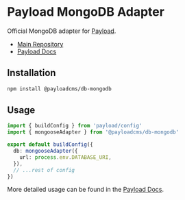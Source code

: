 # Payload MongoDB Adapter

Official MongoDB adapter for [Payload](https://payloadcms.com).

- [Main Repository](https://github.com/payloadcms/payload)
- [Payload Docs](https://payloadcms.com/docs)

## Installation

```bash
npm install @payloadcms/db-mongodb
```

## Usage

```ts
import { buildConfig } from 'payload/config'
import { mongooseAdapter } from '@payloadcms/db-mongodb'

export default buildConfig({
  db: mongooseAdapter({
    url: process.env.DATABASE_URI,
  }),
  // ...rest of config
})
```

More detailed usage can be found in the [Payload Docs](https://payloadcms.com/docs/configuration/overview).
